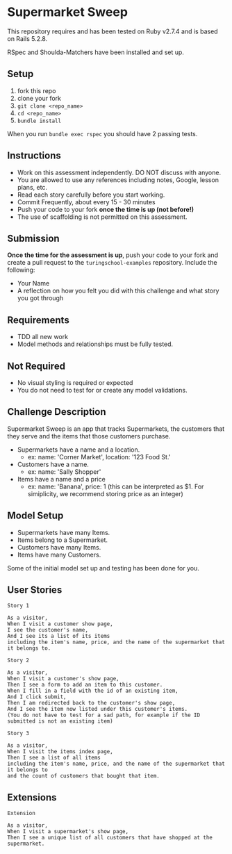 # Supermarket Sweep

This repository requires and has been tested on Ruby v2.7.4 and is based on Rails 5.2.8.

RSpec and Shoulda-Matchers have been installed and set up.

## Setup

1. fork this repo
2. clone your fork
3. `git clone <repo_name>`
4. `cd <repo_name>`
5. `bundle install`

When you run `bundle exec rspec` you should have 2 passing tests.

## Instructions

* Work on this assessment independently. DO NOT discuss with anyone.
* You are allowed to use any references including notes, Google, lesson plans, etc.
* Read each story carefully before you start working.
* Commit Frequently, about every 15 - 30 minutes
* Push your code to your fork **once the time is up (not before!)**
* The use of scaffolding is not permitted on this assessment. 

## Submission

**Once the time for the assessment is up**, push your code to your fork and create a pull request to the `turingschool-examples` repository. Include the following:

* Your Name
* A reflection on how you felt you did with this challenge and what story you got through

## Requirements

* TDD all new work
* Model methods and relationships must be fully tested.

## Not Required

* No visual styling is required or expected
* You do not need to test for or create any model validations.

## Challenge Description

Supermarket Sweep is an app that tracks Supermarkets, the customers that they serve and the items that those customers purchase. 



* Supermarkets have a name and a location.
  * ex: name: 'Corner Market', location: '123 Food St.'
* Customers have a name.
  * ex: name: 'Sally Shopper'
* Items have a name and a price
  * ex: name: 'Banana', price: 1 (this can be interpreted as $1. For simiplicity, we recommend storing price as an integer)

## Model Setup
* Supermarkets have many Items. 
* Items belong to a Supermarket.
* Customers have many Items.
* Items have many Customers.

Some of the initial model set up and testing has been done for you. 

## User Stories

```
Story 1

As a visitor, 
When I visit a customer show page,
I see the customer's name,
And I see its a list of its items
including the item's name, price, and the name of the supermarket that it belongs to.
```

```
Story 2

As a visitor,
When I visit a customer's show page,
Then I see a form to add an item to this customer.
When I fill in a field with the id of an existing item,
And I click submit,
Then I am redirected back to the customer's show page, 
And I see the item now listed under this customer's items.
(You do not have to test for a sad path, for example if the ID submitted is not an existing item)
```

```
Story 3

As a visitor,
When I visit the items index page,
Then I see a list of all items
including the item's name, price, and the name of the supermarket that it belongs to
and the count of customers that bought that item.
```

## Extensions

```
Extension

As a visitor,
When I visit a supermarket's show page,
Then I see a unique list of all customers that have shopped at the supermarket.
```
